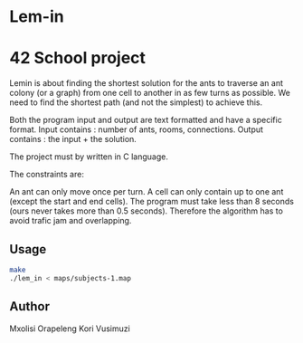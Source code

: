 # Lem-in
# 42 School project 
Lemin is about finding the shortest solution for the ants to traverse an ant colony (or a graph) from one cell to another in as few turns as possible. We need to find the shortest path (and not the simplest) to achieve this.

Both the program input and output are text formatted and have a specific format. Input contains : number of ants, rooms, connections. Output contains : the input + the solution.

The project must by written in C language.

The constraints are:

An ant can only move once per turn.
A cell can only contain up to one ant (except the start and end cells).
The program must take less than 8 seconds (ours never takes more than 0.5 seconds). Therefore the algorithm has to avoid trafic jam and overlapping.

## Usage

```bash
make
./lem_in < maps/subjects-1.map
```
## Author

Mxolisi
Orapeleng
Kori
Vusimuzi
